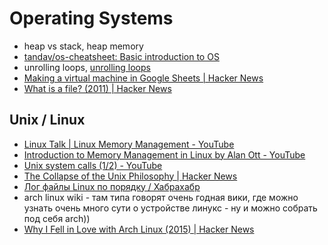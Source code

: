 # Operating Systems
- heap vs stack, heap memory
- [tandav/os-cheatsheet: Basic introduction to OS](https://github.com/tandav/os-cheatsheet)
- unrolling loops, [unrolling loops](https://hn.algolia.com/?query=&sort=byPopularity&prefix&page=0&dateRange=all&type=story)
- [Making a virtual machine in Google Sheets | Hacker News](https://news.ycombinator.com/item?id=14701460)
- [What is a file? (2011) | Hacker News](https://news.ycombinator.com/item?id=14675613)

## Unix / Linux
- [Linux Talk | Linux Memory Management - YouTube](https://www.youtube.com/watch?v=WeujdYCRrYM)
- [Introduction to Memory Management in Linux by Alan Ott - YouTube](https://www.youtube.com/watch?v=EWwfMM2AW9g)
- [Unix system calls (1/2) - YouTube](https://www.youtube.com/watch?v=xHu7qI1gDPA)
- [The Collapse of the Unix Philosophy | Hacker News](https://news.ycombinator.com/item?id=13777077)
- [Лог файлы Linux по порядку / Хабрахабр](https://habrahabr.ru/post/332502/)
- arch linux wiki - там типа говорят очень годная вики, где можно узнать очень много сути о устройстве линукс - ну и можно собрать под себя arch))
- [Why I Fell in Love with Arch Linux (2015) | Hacker News](https://news.ycombinator.com/item?id=15245954)
